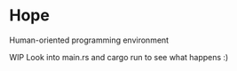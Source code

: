 # Hope
Human-oriented programming environment

WIP
Look into main.rs and cargo run to see what happens :)
